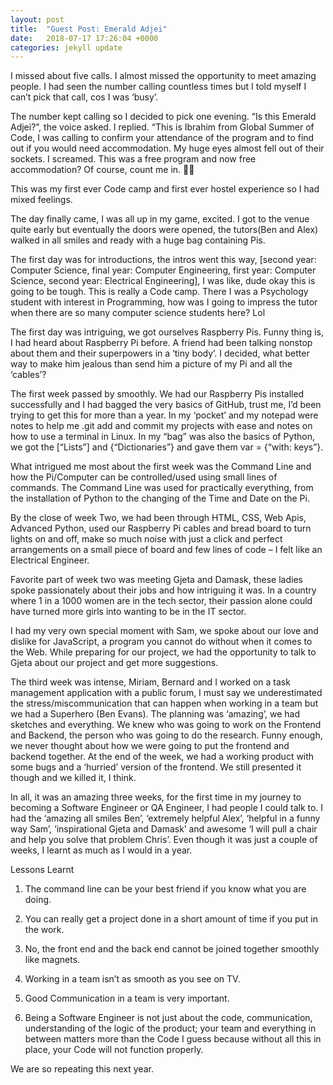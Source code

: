 ```yaml
---
layout: post
title:  "Guest Post: Emerald Adjei"
date:   2018-07-17 17:26:04 +0000
categories: jekyll update
---
```

I missed about five calls. I almost missed the opportunity to meet amazing people. I had seen the number calling countless times but I told myself I can’t pick that call, cos I was ‘busy’.

The number kept calling so I decided to pick one evening. “Is this Emerald Adjei?”, the voice asked. I replied. “This is Ibrahim from Global Summer of Code, I was calling to confirm your attendance of the program and to find out if you would need accommodation. My huge eyes almost fell out of their sockets. I screamed. This was a free program and now free accommodation? Of course, count me in. 💪🏾

This was my first ever Code camp and first ever hostel experience so I had mixed feelings.

The day finally came, I was all up in my game, excited. I got to the venue quite early but eventually the doors were opened, the tutors(Ben and Alex) walked in all smiles and ready with a huge bag containing Pis.

The first day was for introductions, the intros went this way, [second year: Computer Science, final year: Computer Engineering, first year: Computer Science, second year: Electrical Engineering], I was like, dude okay this is going to be tough. This is really a Code camp. There I was a Psychology student with interest in Programming, how was I going to impress the tutor when there are so many computer science students here? Lol

The first day was intriguing, we got ourselves Raspberry Pis. Funny thing is, I had heard about Raspberry Pi before. A friend had been talking nonstop about them and their superpowers in a ‘tiny body’. I decided, what better way to make him jealous than send him a picture of my Pi and all the ‘cables’?

The first week passed by smoothly. We had our Raspberry Pis installed successfully and I had bagged the very basics of GitHub, trust me, I’d been trying to get this for more than a year. In my ‘pocket’ and my notepad were notes to help me .git add and commit my projects with ease and notes on how to use a terminal in Linux. In my “bag” was also the basics of Python, we got the [“Lists”] and {“Dictionaries”} and gave them var = {“with: keys”}.

What intrigued me most about the first week was the Command Line and how the Pi/Computer can be controlled/used using small lines of commands. The Command Line was used for practically everything, from the installation of Python to the changing of the Time and Date on the Pi.

By the close of week Two, we had been through HTML, CSS, Web Apis, Advanced Python, used our Raspberry Pi cables and bread board to turn lights on and off, make so much noise with just a click and perfect arrangements on a small piece of board and few lines of code – I felt like an Electrical Engineer.

Favorite part of week two was meeting Gjeta and Damask, these ladies spoke passionately about their jobs and how intriguing it was. In a country where 1 in a 1000 women are in the tech sector, their passion alone could have turned more girls into wanting to be in the IT sector.

I had my very own special moment with Sam, we spoke about our love and dislike for JavaScript, a program you cannot do without when it comes to the Web. While preparing for our project, we had the opportunity to talk to Gjeta about our project and get more suggestions.

The third week was intense, Miriam, Bernard and I worked on a task management application with a public forum, I must say we underestimated the stress/miscommunication that can happen when working in a team but we had a Superhero (Ben Evans). The planning was ‘amazing’, we had sketches and everything. We knew who was going to work on the Frontend and Backend, the person who was going to do the research. Funny enough, we never thought about how we were going to put the frontend and backend together. At the end of the week, we had a working product with some bugs and a ‘hurried’ version of the frontend. We still presented it though and we killed it, I think.

In all, it was an amazing three weeks, for the first time in my journey to becoming a Software Engineer or QA Engineer, I had people I could talk to. I had the ‘amazing all smiles Ben’, ‘extremely helpful Alex’, ‘helpful in a funny way Sam’, ‘inspirational Gjeta and Damask’ and awesome ‘I will pull a chair and help you solve that problem Chris’. Even though it was just a couple of weeks, I learnt as much as I would in a year.

Lessons Learnt

1. The command line can be your best friend if you know what you are doing.

2. You can really get a project done in a short amount of time if you put in the work.

3. No, the front end and the back end cannot be joined together smoothly like magnets.

4. Working in a team isn’t as smooth as you see on TV.

5. Good Communication in a team is very important.

6. Being a Software Engineer is not just about the code, communication, understanding of the logic of the product; your team and everything in between matters more than the Code I guess because without all this in place, your Code will not function properly.

We are so repeating this next year.